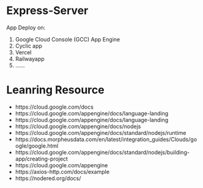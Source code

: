# Express-Server
App Deploy on:
<br>
1. Google Cloud Console (GCC) App Engine
2. Cyclic app
3. Vercel
4. Railwayapp
5. ......
# Leanring Resource
<ul>
  <li>  https://cloud.google.com/docs   </li>
  <li>  https://cloud.google.com/appengine/docs/language-landing  </li>
  <li > https://cloud.google.com/appengine/docs/language-landing  </li>
 <li> https://cloud.google.com/appengine/docs/nodejs</li>
 <li> https://cloud.google.com/appengine/docs/standard/nodejs/runtime</li>
 <li> https://docs.morpheusdata.com/en/latest/integration_guides/Clouds/google/google.html</li>
 <li>https://cloud.google.com/appengine/docs/standard/nodejs/building-app/creating-project</li>
 <li> https://cloud.google.com/appengine</li>
  <li>https://axios-http.com/docs/example</li>
  <li>https://nodered.org/docs/</li>
 </ul>
